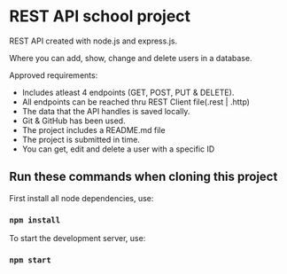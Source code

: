 # REST API school project 

REST API created with node.js and express.js.

Where you can add, show, change and delete users in a database.

Approved requirements:

* Includes atleast 4 endpoints (GET, POST, PUT & DELETE).
* All endpoints can be reached thru REST Client file(.rest | .http)
* The data that the API handles is saved locally.
* Git & GitHub has been used.
* The project includes a README.md file
* The project is submitted in time.
* You can get, edit and delete a user with a specific ID
## Run these commands when cloning this project

First install all node dependencies, use:
### `npm install`

To start the development server, use:
### `npm start`
